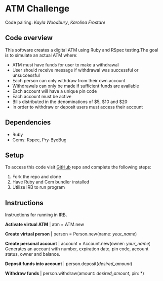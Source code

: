 # ATM Challenge
Code pairing: *Kayla Woodbury*, *Karolina Frostare*

## Code overview
This software creates a digital ATM using Ruby and RSpec testing.The goal is to simulate an actual ATM where:

* ATM must have funds for user to make a withdrawal
* User should receive message if withdrawal was successful or unsuccessful
* Each person can only withdraw from their own account
* Withdrawals can only be made if sufficient funds are available
* Each account will have a unique pin code
* Each account must be active
* Bills distributed in the denominations of $5, $10 and $20
* In order to withdraw or deposit users must access their account

## Dependencies

* Ruby
* Gems: Rspec, Pry-ByeBug

## Setup
To access this code visit [GitHub](https://github.com/kfrostare/atm_challenge_2019) repo and complete the following steps:

1. Fork the repo and clone
2. Have Ruby and Gem bundler installed
3. Utilize IRB to run program

## Instructions
Instructions for running in IRB.

**Activate virtual ATM** | atm = ATM.new 

**Create virtual person** | person = Person.new(name: *your_name*)

**Create personal account** | account = Account.new(owner: *your_name*) Generates an account with number, expiration date, pin code, account status, owner and balance. 

**Deposit funds into account** | person.deposit(*desired_amount*)

**Withdraw funds** | person.withdraw(amount: *desired_amount*, pin: *)